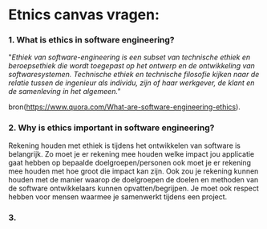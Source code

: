 
# Etnics canvas vragen:

### 1. What is ethics in software engineering?

"<i>Ethiek van software-engineering is een subset van technische ethiek en beroepsethiek die wordt toegepast op het ontwerp en de ontwikkeling van softwaresystemen. Technische ethiek en technische filosofie kijken naar de relatie tussen de ingenieur als individu, zijn of haar werkgever, de klant en de samenleving in het algemeen."</i>

bron(https://www.quora.com/What-are-software-engineering-ethics).

### 2. Why is ethics important in software engineering? 

Rekening houden met ethiek is tijdens het ontwikkelen van software is belangrijk. Zo moet je er rekening mee houden welke impact jou applicatie gaat hebben op bepaalde doelgroepen/personen ook moet je er rekening mee houden met hoe groot die impact kan zijn. Ook zou je rekening kunnen houden met de manier waarop de doelgroepen de doelen en methoden van de software ontwikkelaars kunnen opvatten/begrijpen. Je moet ook respect hebben voor mensen waarmee je samenwerkt tijdens een project.

### 3.


